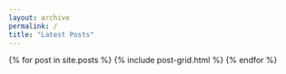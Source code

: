 ```yaml
---
layout: archive
permalink: /
title: "Latest Posts"
---
```


<div class="tiles">
{% for post in site.posts %}
	{% include post-grid.html %}
{% endfor %}
</div><!-- /.tiles -->
